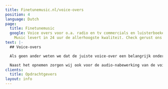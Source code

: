 ```yaml
---
title: Finetunemusic.nl/voice-overs
position: 4
language: Dutch
page:
  title: Finetunemusic
  google: Voice overs voor o.a. radio en tv commercials en luisterboeken. Fine Tune
    Music levert in 24 uur de allerhoogste kwaliteit. Check gerust ons portfolio.
text: |-
  ## Voice-overs

  Als geen ander weten we dat de juiste voice-over een belangrijk onderdeel is van radio- en tv-commercials. Door een geschikte stem te kiezen uit onze pool van stemacteurs en met heldere coaching brengen wij de boodschap effectief over aan de kijker of luisteraar. We werken we met meer dan honderd stemacteurs uit verschillende landen, elk met een eigen karakter. Of je nu op zoek bent naar een frisse reclamestem of een warme, verhalende stem, voor elke productie halen wij de juiste stemacteur in huis.

  Naast het opnemen zorgen wij ook voor de audio-nabewerking van de voice-over, zoals de editing en mixage. Indien gewenst componeren wij passende muziek, of maken wij met sound design de productie compleet. Voor het inspreken van luisterboeken kun je ook bij ons terecht. Wij zorgen ervoor dat het verhaal met de juiste intentie wordt verteld.
clients:
  title: Opdrachtgevers
layout: info
---
```


